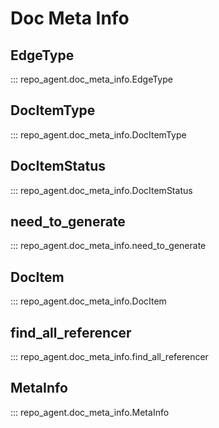 # Doc Meta Info

## EdgeType
::: repo_agent.doc_meta_info.EdgeType

## DocItemType
::: repo_agent.doc_meta_info.DocItemType

## DocItemStatus
::: repo_agent.doc_meta_info.DocItemStatus

## need_to_generate
::: repo_agent.doc_meta_info.need_to_generate

## DocItem
::: repo_agent.doc_meta_info.DocItem

## find_all_referencer
::: repo_agent.doc_meta_info.find_all_referencer

## MetaInfo
::: repo_agent.doc_meta_info.MetaInfo

